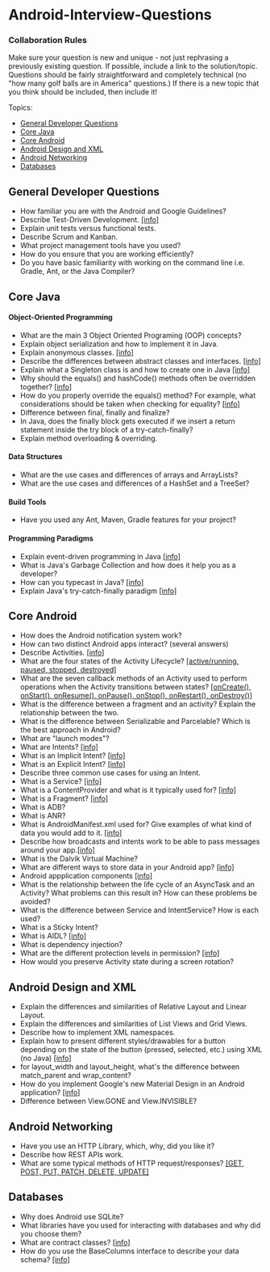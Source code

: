 Android-Interview-Questions
===========================
### Collaboration Rules
<p>Make sure your question is new and unique - not just rephrasing a previously existing question. If possible, include a link to the solution/topic. Questions should be fairly straightforward and completely technical (no "how many golf balls are in America" questions.) If there is a new topic that you think should be included, then include it!</p>

Topics:
* <a href="#general-developer-questions">General Developer Questions</a>
* <a href="#core-java">Core Java</a>
* <a href="#core-android">Core Android</a>
* <a href="#android-design-and-xml">Android Design and XML</a>
* <a href="#android-networking">Android Networking</a>
* <a href="#databases">Databases</a>

## General Developer Questions
* How familiar you are with the Android and Google Guidelines?
* Describe Test-Driven Development. [[info]](http://en.wikipedia.org/wiki/Test-driven_development)
* Explain unit tests versus functional tests.
* Describe Scrum and Kanban.
* What project management tools have you used?
* How do you ensure that you are working efficiently?
* Do you have basic familiarity with working on the command line i.e. Gradle, Ant, or the Java Compiler?

## Core Java
#### Object-Oriented Programming
* What are the main 3 Object Oriented Programing (OOP) concepts?
* Explain object serialization and how to implement it in Java.
* Explain anonymous classes. [[info]](http://docs.oracle.com/javase/tutorial/java/javaOO/anonymousclasses.html)
* Describe the differences between abstract classes and interfaces. [[info]](http://www.javaworld.com/article/2077421/learn-java/abstract-classes-vs-interfaces.html)
* Explain what a Singleton class is and how to create one in Java [[info]](http://www.javaworld.com/article/2073352/core-java/simply-singleton.html)
* Why should the equals() and hashCode() methods often be overridden together? [[info]](http://stackoverflow.com/questions/2265503/why-do-i-need-to-override-the-equals-and-hashcode-methods-in-java/2265637#2265637)
* How do you properly override the equals() method? For example, what considerations should be taken when checking for equality? [[info]](http://www.geeksforgeeks.org/overriding-equals-method-in-java/)
* Difference between final, finally and finalize?
* In Java, does the finally block gets executed if we insert a return statement inside the try block of a try-catch-finally?
* Explain method overloading & overriding. 

#### Data Structures
* What are the use cases and differences of arrays and ArrayLists?
* What are the use cases and differences of a HashSet and a TreeSet?

#### Build Tools
* Have you used any Ant, Maven, Gradle features for your project?

#### Programming Paradigms
* Explain event-driven programming in Java [[info]](http://en.wikibooks.org/wiki/Java_Programming/Event_Handling)
* What is Java's Garbage Collection and how does it help you as a developer?
* How can you typecast in Java? [[info]](http://www.studytonight.com/java/type-casting-in-java)
* Explain Java's try-catch-finally paradigm [[info]](http://www.studytonight.com/java/try-and-catch-block.php)

## Core Android
* How does the Android notification system work?
* How can two distinct Android apps interact? (several answers)
* Describe Activities. [[info]](http://developer.android.com/reference/android/app/Activity.html)
* What are the four states of the Activity Lifecycle? [[active/running, paused, stopped, destroyed]](https://developer.android.com/reference/android/app/Activity.html#ActivityLifecycle)
* What are the seven callback methods of an Activity used to perform operations when the Activity transitions between states? [[onCreate(), onStart(), onResume(), onPause(), onStop(), onRestart(), onDestroy()]](https://developer.android.com/reference/android/app/Activity.html#ActivityLifecycle)
* What is the difference between a fragment and an activity? Explain the relationship between the two.
* What is the difference between Serializable and Parcelable? Which is the best approach in Android?
* What are "launch modes"?
* What are Intents? [[info]](http://developer.android.com/guide/components/intents-filters.html)
* What is an Implicit Intent? [[info]](https://developer.android.com/guide/components/intents-filters.html#ExampleSend)
* What is an Explicit Intent? [[info]](https://developer.android.com/guide/components/intents-filters.html#ExampleExplicit)
* Describe three common use cases for using an Intent.
* What is a Service? [[info]](http://developer.android.com/guide/components/services.html)
* What is a ContentProvider and what is it typically used for? [[info]](http://developer.android.com/guide/topics/providers/content-providers.html)
* What is a Fragment? [[info]](http://developer.android.com/guide/components/fragments.html)
* What is ADB?
* What is ANR?
* What is AndroidManifest.xml used for? Give examples of what kind of data you would add to it. [[info]](http://developer.android.com/guide/topics/manifest/manifest-intro.html)
* Describe how broadcasts and intents work to be able to pass messages around your app.[[info]](http://www.techotopia.com/index.php/Android_Broadcast_Intents_and_Broadcast_Receivers)
* What is the Dalvik Virtual Machine?
* What are different ways to store data in your Android app? [[info]](https://developer.android.com/guide/topics/data/data-storage.html)
* Android appplication components [[info]](http://www.tutorialspoint.com/android/android_application_components.htm)
* What is the relationship between the life cycle of an AsyncTask and an Activity? What problems can this result in? How can these problems be avoided?
* What is the difference between Service and IntentService? How is each used?
* What is a Sticky Intent?
* What is AIDL? [[info]](https://developer.android.com/guide/components/aidl.html)
* What is dependency injection? 
* What are the different protection levels in permission? [[info]](https://developer.android.com/guide/topics/manifest/permission-element.html)
* How would you preserve Activity state during a screen rotation?

## Android Design and XML
* Explain the differences and similarities of Relative Layout and Linear Layout.
* Explain the differences and similarities of List Views and Grid Views.
* Describe how to implement XML namespaces.
* Explain how to present different styles/drawables for a button depending
on the state of the button (pressed, selected, etc.) using XML (no Java) [[info]](http://developer.android.com/guide/topics/resources/drawable-resource.html#StateList)
* for layout_width and layout_height, what's the difference between match_parent and wrap_content?
* How do you implement Google's new Material Design in an Android application? [[info]](https://developer.android.com/training/material/get-started.html)
* Difference between View.GONE and View.INVISIBLE?

## Android Networking
* Have you use an HTTP Library, which, why, did you like it?
* Describe how REST APIs work.
* What are some typical methods of HTTP request/responses? [[GET, POST, PUT, PATCH, DELETE, UPDATE]]()

## Databases
* Why does Android use SQLite?
* What libraries have you used for interacting with databases and why did you choose them?
* What are contract classes? [[info]](http://developer.android.com/training/basics/data-storage/databases.html)
* How do you use the BaseColumns interface to describe your data schema? [[info]](http://developer.android.com/training/basics/data-storage/databases.html)
